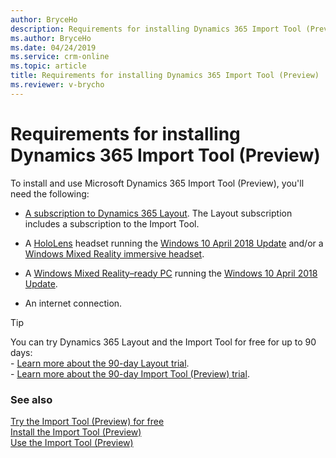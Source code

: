 ```yaml
---
author: BryceHo
description: Requirements for installing Dynamics 365 Import Tool (Preview)
ms.author: BryceHo
ms.date: 04/24/2019
ms.service: crm-online
ms.topic: article
title: Requirements for installing Dynamics 365 Import Tool (Preview)
ms.reviewer: v-brycho
---
```


# Requirements for installing Dynamics 365 Import Tool (Preview)

To install and use Microsoft Dynamics 365 Import Tool (Preview), you'll need the following:

- [A subscription to Dynamics 365 Layout](https://docs.microsoft.com/en-us/dynamics365/mixed-reality/layout/buy-and-deploy-layout). The 
Layout subscription includes a subscription to the Import Tool.
 
- A [HoloLens](https://www.microsoft.com/hololens) headset running the [Windows 10 April 2018 Update](https://support.microsoft.com/en-us/help/12643) and/or a [Windows Mixed Reality immersive headset](https://www.microsoft.com/en-us/windows/windows-mixed-reality). 

- A [Windows Mixed Reality–ready PC](https://www.microsoft.com/en-us/windows/windows-mixed-reality-devices#wmrpcs) running the [Windows 10 April 2018 Update](https://support.microsoft.com/en-us/help/12643).

- An internet connection.

 > [!TIP] 
  > You can try Dynamics 365 Layout and the Import Tool for free for up to 90 days:<br>- [Learn more about the 90-day Layout trial](https://docs.microsoft.com/en-us/dynamics365/mixed-reality/layout/try-layout-free).<br>- [Learn more about the 90-day Import Tool (Preview) trial](try-import-tool-free.md).

### See also
[Try the Import Tool (Preview) for free](try-import-tool-free.md)<br>
[Install the Import Tool (Preview)](install.md)<br>
[Use the Import Tool (Preview)](import-tool.md)
